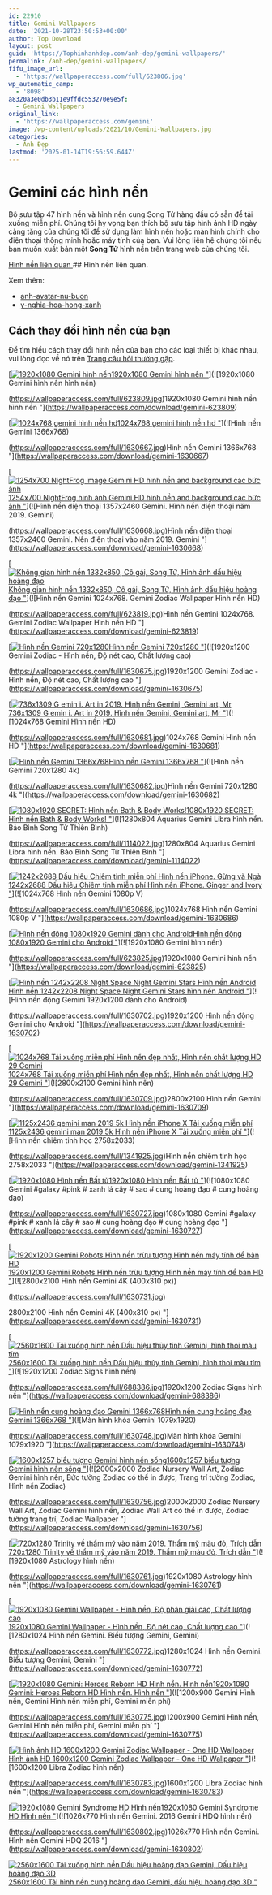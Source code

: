 ```yaml
---
id: 22910
title: Gemini Wallpapers
date: '2021-10-28T23:50:53+00:00'
author: Top Download
layout: post
guid: 'https://Tophinhanhdep.com/anh-dep/gemini-wallpapers/'
permalink: /anh-dep/gemini-wallpapers/
fifu_image_url:
  - 'https://wallpaperaccess.com/full/623806.jpg'
wp_automatic_camp:
  - '8098'
a8320a3e0db3b11e9ffdc553270e9e5f:
  - Gemini Wallpapers
original_link:
  - 'https://wallpaperaccess.com/gemini'
image: /wp-content/uploads/2021/10/Gemini-Wallpapers.jpg
categories:
  - Ảnh Đẹp
lastmod: '2025-01-14T19:56:59.644Z'
---
```

# Gemini các hình nền

Bộ sưu tập 47 hình nền và hình nền cung Song Tử hàng đầu có sẵn để tải xuống miễn phí. Chúng tôi hy vọng bạn thích bộ sưu tập hình ảnh HD ngày càng tăng của chúng tôi để sử dụng làm hình nền hoặc màn hình chính cho điện thoại thông minh hoặc máy tính của bạn. Vui lòng liên hệ chúng tôi nếu bạn muốn xuất bản một **Song Tử** hình nền trên trang web của chúng tôi.

[Hình nền liên quan ](#related) ## Hình nền liên quan.

   
 Xem thêm:

   
- [anh-avatar-nu-buon](https://tophinhanhdep.com/anh-avatar/anh-avatar-nu-buon/)
- [y-nghia-hoa-hong-xanh](https://tophinhanhdep.com/hoa-hong/y-nghia-hoa-hong-xanh/)

## Cách thay đổi hình nền của bạn

Để tìm hiểu cách thay đổi hình nền của bạn cho các loại thiết bị khác nhau, vui lòng đọc về nó trên [Trang câu hỏi thường gặp](https://tophinhanhdep.com/faq/).

  
[[![1920x1080 Gemini hình nền](https://wallpaperaccess.com/full/623806.jpg)1920x1080 Gemini hình nền "](https://wallpaperaccess.com/download/gemini-623806)](![1920x1080 Gemini hình nền hình nền)

(https://wallpaperaccess.com/full/623809.jpg)1920x1080 Gemini hình nền hình nền "](https://wallpaperaccess.com/download/gemini-623809)

[[![1024x768 gemini hình nền hd](https://wallpaperaccess.com/full/623812.jpg)1024x768 gemini hình nền hd "](https://wallpaperaccess.com/download/gemini-623812)](![Hình nền Gemini 1366x768)

(https://wallpaperaccess.com/full/1630667.jpg)Hình nền Gemini 1366x768 "](https://wallpaperaccess.com/download/gemini-1630667)

[[![1254x700 NightFrog image Gemini HD hình nền and background các bức ảnh](https://wallpaperaccess.com/full/623814.png)1254x700 NightFrog hình ảnh Gemini HD hình nền and background các bức ảnh "](https://wallpaperaccess.com/download/gemini-623814)](![Hình nền điện thoại 1357x2460 Gemini.  Hình nền điện thoại năm 2019. Gemini)

(https://wallpaperaccess.com/full/1630668.jpg)Hình nền điện thoại 1357x2460 Gemini. Nền điện thoại vào năm 2019. Gemini "](https://wallpaperaccess.com/download/gemini-1630668)

[[![Không gian hình nền 1332x850, Cô gái, Song Tử, Hình ảnh dấu hiệu hoàng đạo](https://wallpaperaccess.com/full/1630669.jpg)Không gian hình nền 1332x850, Cô gái, Song Tử, Hình ảnh dấu hiệu hoàng đạo "](https://wallpaperaccess.com/download/gemini-1630669)](![Hình nền Gemini 1024x768.  Gemini Zodiac Wallpaper Hình nền HD)

(https://wallpaperaccess.com/full/623819.jpg)Hình nền Gemini 1024x768. Gemini Zodiac Wallpaper Hình nền HD "](https://wallpaperaccess.com/download/gemini-623819)

[[![Hình nền Gemini 720x1280](https://wallpaperaccess.com/full/1630674.jpg)Hình nền Gemini 720x1280 "](https://wallpaperaccess.com/download/gemini-1630674)](![1920x1200 Gemini Zodiac - Hình nền, Độ nét cao, Chất lượng cao)

(https://wallpaperaccess.com/full/1630675.jpg)1920x1200 Gemini Zodiac - Hình nền, Độ nét cao, Chất lượng cao "](https://wallpaperaccess.com/download/gemini-1630675)

[[![736x1309 G emin i.  Art in 2019. Hình nền Gemini, Gemini art, Mr](https://wallpaperaccess.com/full/1630678.jpg)736x1309 G emin i. Art in 2019. Hình nền Gemini, Gemini art, Mr "](https://wallpaperaccess.com/download/gemini-1630678)](![1024x768 Gemini Hình nền HD)

(https://wallpaperaccess.com/full/1630681.jpg)1024x768 Gemini Hình nền HD "](https://wallpaperaccess.com/download/gemini-1630681)

[[![Hình nền Gemini 1366x768](https://wallpaperaccess.com/full/623827.jpg)Hình nền Gemini 1366x768 "](https://wallpaperaccess.com/download/gemini-623827)](![Hình nền Gemini 720x1280 4k)

(https://wallpaperaccess.com/full/1630682.jpg)Hình nền Gemini 720x1280 4k "](https://wallpaperaccess.com/download/gemini-1630682)

[[![1080x1920 SECRET: Hình nền Bath & Body Works!](https://wallpaperaccess.com/full/833221.png)1080x1920 SECRET: Hình nền Bath &amp; Body Works! "](https://wallpaperaccess.com/download/gemini-833221)](![1280x804 Aquarius Gemini Libra hình nền.  Bảo Bình Song Tử Thiên Bình)

(https://wallpaperaccess.com/full/1114022.jpg)1280x804 Aquarius Gemini Libra hình nền. Bảo Bình Song Tử Thiên Bình "](https://wallpaperaccess.com/download/gemini-1114022)

[[![1242x2688 Dấu hiệu Chiêm tinh miễn phí Hình nền iPhone.  Gừng và Ngà](https://wallpaperaccess.com/full/1630685.jpg)1242x2688 Dấu hiệu Chiêm tinh miễn phí Hình nền iPhone. Ginger and Ivory "](https://wallpaperaccess.com/download/gemini-1630685)](![1024x768 Hình nền Gemini 1080p V)

(https://wallpaperaccess.com/full/1630686.jpg)1024x768 Hình nền Gemini 1080p V "](https://wallpaperaccess.com/download/gemini-1630686)

 [[![Hình nền động 1080x1920 Gemini dành cho Android](https://wallpaperaccess.com/full/1630695.jpg)Hình nền động 1080x1920 Gemini cho Android "](https://wallpaperaccess.com/download/gemini-1630695)](![1920x1080 Gemini hình nền)

(https://wallpaperaccess.com/full/623825.jpg)1920x1080 Gemini hình nền "](https://wallpaperaccess.com/download/gemini-623825)

[[![Hình nền 1242x2208 Night Space Night Gemini Stars Hình nền Android](https://wallpaperaccess.com/full/1630699.jpg)Hình nền 1242x2208 Night Space Night Gemini Stars hình nền Android "](https://wallpaperaccess.com/download/gemini-1630699)](![Hình nền động Gemini 1920x1200 dành cho Android)

(https://wallpaperaccess.com/full/1630702.jpg)1920x1200 Hình nền động Gemini cho Android "](https://wallpaperaccess.com/download/gemini-1630702)

[[![1024x768 Tải xuống miễn phí Hình nền đẹp nhất, Hình nền chất lượng HD 29 Gemini](https://wallpaperaccess.com/full/1630708.jpg)1024x768 Tải xuống miễn phí Hình nền đẹp nhất, Hình nền chất lượng HD 29 Gemini "](https://wallpaperaccess.com/download/gemini-1630708)](![2800x2100 Gemini hình nền)

(https://wallpaperaccess.com/full/1630709.jpg)2800x2100 Hình nền Gemini "](https://wallpaperaccess.com/download/gemini-1630709)

[[![1125x2436 gemini man 2019 5k Hình nền iPhone X Tải xuống miễn phí](https://wallpaperaccess.com/full/1630715.jpg)1125x2436 gemini man 2019 5k Hình nền iPhone X Tải xuống miễn phí "](https://wallpaperaccess.com/download/gemini-1630715)](![Hình nền chiêm tinh học 2758x2033)

(https://wallpaperaccess.com/full/1341925.jpg)Hình nền chiêm tinh học 2758x2033 "](https://wallpaperaccess.com/download/gemini-1341925)

[[![1920x1080 Hình nền Bất tử](https://wallpaperaccess.com/full/1630723.jpg)1920x1080 Hình nền Bất tử "](https://wallpaperaccess.com/download/gemini-1630723)](![1080x1080 Gemini #galaxy #pink # xanh lá cây # sao # cung hoàng đạo # cung hoàng đạo)

(https://wallpaperaccess.com/full/1630727.jpg)1080x1080 Gemini #galaxy #pink # xanh lá cây # sao # cung hoàng đạo # cung hoàng đạo "](https://wallpaperaccess.com/download/gemini-1630727)

[[![1920x1200 Gemini Robots Hình nền trừu tượng Hình nền máy tính để bàn HD](https://wallpaperaccess.com/full/623835.jpg)1920x1200 Gemini Robots Hình nền trừu tượng Hình nền máy tính để bàn HD "](https://wallpaperaccess.com/download/gemini-623835)](![2800x2100 Hình nền Gemini 4K (400x310 px))

(https://wallpaperaccess.com/full/1630731.jpg)

2800x2100 Hình nền Gemini 4K (400x310 px) "](https://wallpaperaccess.com/download/gemini-1630731)

[[![2560x1600 Tải xuống hình nền Dấu hiệu thủy tinh Gemini, hình thoi màu tím](https://wallpaperaccess.com/full/1630738.jpg)2560x1600 Tải xuống hình nền Dấu hiệu thủy tinh Gemini, hình thoi màu tím "](https://wallpaperaccess.com/download/gemini-1630738)](![1920x1200 Zodiac Signs hình nền)

(https://wallpaperaccess.com/full/688386.jpg)1920x1200 Zodiac Signs hình nền "](https://wallpaperaccess.com/download/gemini-688386)

[[![Hình nền cung hoàng đạo Gemini 1366x768](https://wallpaperaccess.com/full/1630744.jpg)Hình nền cung hoàng đạo Gemini 1366x768 "](https://wallpaperaccess.com/download/gemini-1630744)](![Màn hình khóa Gemini 1079x1920)

(https://wallpaperaccess.com/full/1630748.jpg)Màn hình khóa Gemini 1079x1920 "](https://wallpaperaccess.com/download/gemini-1630748)

[[![1600x1257 biểu tượng Gemini hình nền sống](https://wallpaperaccess.com/full/1630751.jpg)1600x1257 biểu tượng Gemini hình nền sống "](https://wallpaperaccess.com/download/gemini-1630751)](![2000x2000 Zodiac Nursery Wall Art, Zodiac Gemini hình nền, Bức tường Zodiac có thể in được, Trang trí tường Zodiac, Hình nền Zodiac)

(https://wallpaperaccess.com/full/1630756.jpg)2000x2000 Zodiac Nursery Wall Art, Zodiac Gemini hình nền, Zodiac Wall Art có thể in được, Zodiac tường trang trí, Zodiac Wallpaper "](https://wallpaperaccess.com/download/gemini-1630756)

[[![720x1280 Trinity về thẩm mỹ vào năm 2019. Thẩm mỹ màu đỏ, Trích dẫn](https://wallpaperaccess.com/full/1630759.jpg)720x1280 Trinity về thẩm mỹ vào năm 2019. Thẩm mỹ màu đỏ, Trích dẫn "](https://wallpaperaccess.com/download/gemini-1630759)](![1920x1080 Astrology hình nền)

(https://wallpaperaccess.com/full/1630761.jpg)1920x1080 Astrology hình nền "](https://wallpaperaccess.com/download/gemini-1630761)

[[![1920x1080 Gemini Wallpaper - Hình nền, Độ phân giải cao, Chất lượng cao](https://wallpaperaccess.com/full/1630770.png)1920x1080 Gemini Wallpaper - Hình nền, Độ nét cao, Chất lượng cao "](https://wallpaperaccess.com/download/gemini-1630770)](![1280x1024 Hình nền Gemini.  Biểu tượng Gemini, Gemini)

(https://wallpaperaccess.com/full/1630772.jpg)1280x1024 Hình nền Gemini. Biểu tượng Gemini, Gemini "](https://wallpaperaccess.com/download/gemini-1630772)

[[![1920x1080 Gemini: Heroes Reborn HD Hình nền.  Hình nền](https://wallpaperaccess.com/full/623830.jpg)1920x1080 Gemini: Heroes Reborn HD Hình nền. Hình nền "](https://wallpaperaccess.com/download/gemini-623830)](![1200x900 Gemini Hình nền, Gemini Hình nền miễn phí, Gemini miễn phí)

(https://wallpaperaccess.com/full/1630775.jpg)1200x900 Gemini Hình nền, Gemini Hình nền miễn phí, Gemini miễn phí "](https://wallpaperaccess.com/download/gemini-1630775)

[[![Hình ảnh HD 1600x1200 Gemini Zodiac Wallpaper - One HD Wallpaper](https://wallpaperaccess.com/full/1630779.jpg)Hình ảnh HD 1600x1200 Gemini Zodiac Wallpaper - One HD Wallpaper "](https://wallpaperaccess.com/download/gemini-1630779)](![1600x1200 Libra Zodiac hình nền)

(https://wallpaperaccess.com/full/1630783.jpg)1600x1200 Libra Zodiac hình nền "](https://wallpaperaccess.com/download/gemini-1630783)

[[![1920x1080 Gemini Syndrome HD Hình nền](https://wallpaperaccess.com/full/1630784.jpg)1920x1080 Gemini Syndrome HD Hình nền "](https://wallpaperaccess.com/download/gemini-1630784)](![1026x770 Hình nền Gemini.  2016 Gemini HDQ hình nền)

(https://wallpaperaccess.com/full/1630802.jpg)1026x770 Hình nền Gemini. Hình nền Gemini HDQ 2016 "](https://wallpaperaccess.com/download/gemini-1630802)

[![2560x1600 Tải xuống hình nền Dấu hiệu hoàng đạo Gemini, Dấu hiệu hoàng đạo 3D](https://wallpaperaccess.com/full/1630807.jpg)2560x1600 Tải hình nền cung hoàng đạo Gemini, dấu hiệu hoàng đạo 3D "](https://wallpaperaccess.com/download/gemini-1630807)
